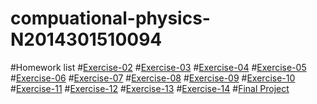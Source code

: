 # compuational-physics-N2014301510094
#Homework list
#[Exercise-02](https://www.zybuluo.com/lhd2014/note/504825)
#[Exercise-03](https://www.zybuluo.com/lhd2014/note/513011)
#[Exercise-04](https://www.zybuluo.com/lhd2014/note/525968)
#[Exercise-05](https://www.zybuluo.com/lhd2014/note/534039)
#[Exercise-06](https://www.zybuluo.com/lhd2014/note/542124)
#[Exercise-07](https://www.zybuluo.com/lhd2014/note/550278)
#[Exercise-08](https://www.zybuluo.com/lhd2014/note/565410)
#[Exercise-09](https://www.zybuluo.com/lhd2014/note/565406)
#[Exercise-10](https://www.zybuluo.com/lhd2014/note/581435)
#[Exercise-11](https://www.zybuluo.com/lhd2014/note/589641)
#[Exercise-12](https://www.zybuluo.com/lhd2014/note/597617)
#[Exercise-13](https://www.zybuluo.com/lhd2014/note/604731)
#[Exercise-14]()
#[Final Project]()

